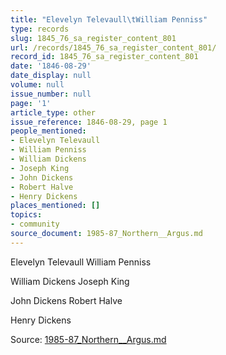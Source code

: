 ```yaml
---
title: "Elevelyn Televaull\tWilliam Penniss"
type: records
slug: 1845_76_sa_register_content_801
url: /records/1845_76_sa_register_content_801/
record_id: 1845_76_sa_register_content_801
date: '1846-08-29'
date_display: null
volume: null
issue_number: null
page: '1'
article_type: other
issue_reference: 1846-08-29, page 1
people_mentioned:
- Elevelyn Televaull
- William Penniss
- William Dickens
- Joseph King
- John Dickens
- Robert Halve
- Henry Dickens
places_mentioned: []
topics:
- community
source_document: 1985-87_Northern__Argus.md
---
```


Elevelyn Televaull	William Penniss

William Dickens 	Joseph King

John Dickens 	Robert Halve

Henry Dickens

Source: [1985-87_Northern__Argus.md](/downloads/markdown/1985-87_Northern__Argus.md)
